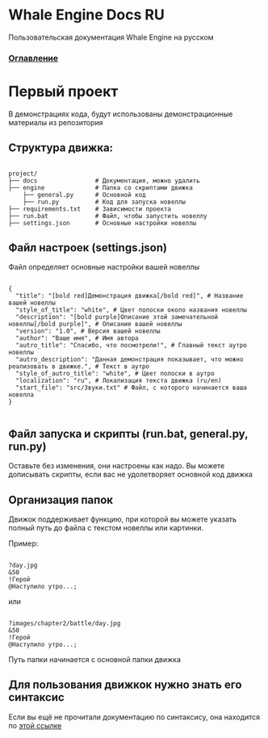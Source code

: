 # Whale Engine Docs RU
Пользовательская документация Whale Engine на русском

### [Оглавление](./index.md)

# Первый проект
В демонстрациях кода, будут использованы демонстрационные материалы из репозитория

## Структура движка:

```

project/
├── docs                # Документация, можно удалить
├── engine              # Папка со скриптами движка
    ├── general.py      # Основной код
    ├── run.py          # Код для запуска новеллы
├── requirements.txt    # Зависимости проекта
├── run.bat             # Файл, чтобы запустить новеллу
├── settings.json       # Основные настройки новеллы

```

## Файл настроек (settings.json)

Файл определяет основные настройки вашей новеллы

```

{
  "title": "[bold red]Демонстрация движка[/bold red]", # Название вашей новеллы
  "style_of_title": "white", # Цвет полоски около названия новеллы
  "description": "[bold purple]Описание этой замечательной новеллы[/bold purple]", # Описание вашей новеллы
  "version": "1.0", # Версия вашей новеллы
  "author": "Ваше имя", # Имя автора
  "autro_title": "Спасибо, что посмотрели!", # Главный текст аутро новеллы
  "autro_description": "Данная демонстрация показывает, что можно реализовать в движке.", # Текст в аутро
  "style_of_autro_title": "white", # Цвет полоски в аутро
  "localization": "ru", # Локализация текста движка (ru/en)
  "start_file": "src/Звуки.txt" # Файл, с которого начинается ваша новелла
}


```

## Файл запуска и скрипты (run.bat, general.py, run.py)
Оставьте без изменения, они настроены как надо. Вы можете дописывать скрипты, если вас не удолетворяет основной код движка

## Организация папок
Движок поддерживает функцию, при которой вы можете указать полный путь до файла с текстом новеллы или картинки.

Пример:

```

?day.jpg
&50
!Герой
@Наступило утро...;

```

или 

```

?images/chapter2/battle/day.jpg
&50
!Герой
@Наступило утро...;

```

Путь папки начинается с основной папки движка

## Для пользования движкок нужно знать его синтаксис
Если вы ещё не прочитали документацию по синтаксису, она находится по [этой ссылке](./syntax_ru.md)